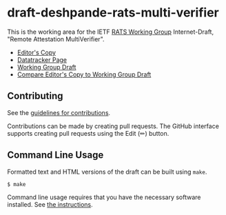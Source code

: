 # draft-deshpande-rats-multi-verifier

This is the working area for the IETF [RATS Working Group](https://datatracker.ietf.org/wg/rats/documents/) Internet-Draft, "Remote Attestation MultiVerifier".

* [Editor's Copy](https://ietf-rats.github.io/draft-deshpande-multi-verifier/#go.draft-deshpande-rats-multi-verifier.html)
* [Datatracker Page](https://datatracker.ietf.org/doc/draft-deshpande-rats-multi-verifier)
* [Working Group Draft](https://datatracker.ietf.org/doc/html/draft-deshpande-rats-multi-verifier)
* [Compare Editor's Copy to Working Group Draft](https://ietf-rats-wg.github.io/draft-deshpande-multi-verifier/#go.draft-deshpande-rats-multi-verifier.diff)


## Contributing

See the
[guidelines for contributions](https://github.com/ietf-rats/draft-deshpande-multi-verifier/blob/main/CONTRIBUTING.md).

Contributions can be made by creating pull requests.
The GitHub interface supports creating pull requests using the Edit (✏) button.

## Command Line Usage

Formatted text and HTML versions of the draft can be built using `make`.

```sh
$ make
```

Command line usage requires that you have the necessary software installed.  See
[the instructions](https://github.com/martinthomson/i-d-template/blob/main/doc/SETUP.md).